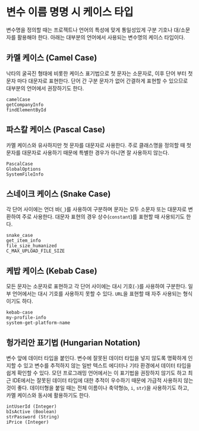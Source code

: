 # 변수 이름 명명 시 케이스 타입

변수명을 정의할 때는 프로젝트나 언어의 특성에 맞게 통일성있게 구분 기호나 대/소문자를 활용해야 한다. 아래는 대부분의 언어에서 사용되는 변수명의 케이스 타입이다.

## 카멜 케이스 (Camel Case)

낙타의 굴곡진 형태에 비롯한 케이스 표기법으로 첫 문자는 소문자로, 이후 단어 부터 첫 문자 마다 대문자로 표현한다. 단어 간 구분 문자가 없어 간결하게 표현할 수 있으므로 대부분의 언어에서 권장하기도 한다.

```text
camelCase
getCompanyInfo
findElementById
```

## 파스칼 케이스 (Pascal Case)

카멜 케이스와 유사하지만 첫 문자를 대문자로 사용한다. 주로 클래스명을 정의할 때 첫 문자를 대문자로 사용하기 때문에 특별한 경우가 아니면 잘 사용하지 않는다.

```text
PascalCase
GlobalOptions
SystemFileInfo
```

## 스네이크 케이스 (Snake Case)

각 단어 사이에는 언더 바(`_`)를 사용하여 구분하며 문자는 모두 소문자 또는 대문자로 변환하여 주로 사용한다. 대문자 표현의 경우 상수(`constant`)를 표현할 때 사용되기도 한다.

```text
snake_case
get_item_info
file_size_humanized
C_MAX_UPLOAD_FILE_SIZE
```

## 케밥 케이스 (Kebab Case)

모든 문자는 소문자로 표현하고 각 단어 사이에는 대시 기호(`-`)를 사용하여 구분한다. 일부 언어에서는 대시 기호를 사용하지 못할 수 있다. `URL`을 표현할 때 자주 사용되는 형식이기도 하다.

```text
kebab-case
my-profile-info
system-get-platform-name
```

## 헝가리안 표기법 (Hungarian Notation)

변수 앞에 데이터 타입을 붙인다. 변수에 잘못된 데이터 타입을 넣지 않도록 명확하게 인지할 수 있고 변수를 추적하지 않는 일반 텍스트 에디터나 기타 환경에서 데이터 타입을 쉽게 확인할 수 있다. 모던 프로그래밍 언어에서는 이 표기법을 권장하지 않기도 하고 최근 IDE에서는 잘못된 데이터 타입에 대한 추적이 우수하기 때문에 가급적 사용하지 않는 것이 좋다. 데이터형을 붙일 때는 전체 이름이나 축약형(`b`, `i`, `str`)을 사용하기도 하고, 카멜 케이스와 동시에 활용하기도 한다.

```text
intUserId (Integer)
bIsActive (Boolean)
strPassword (String)
iPrice (Integer)
```
